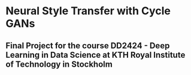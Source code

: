 # Neural Style Transfer with Cycle GANs
## Final Project for the course DD2424 - Deep Learning in Data Science at KTH Royal Institute of Technology in Stockholm
